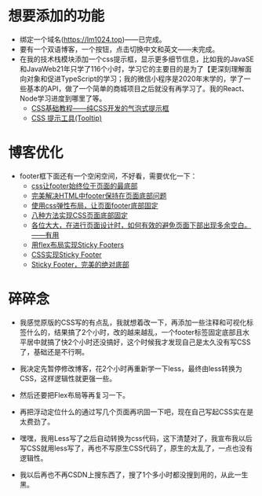 # 想要添加的功能

* 绑定一个域名(https://lm1024.top)——已完成。
* 要有一个双语博客，一个按钮，点击切换中文和英文——未完成。
* 在我的技术栈模块添加一个css提示框，显示更多细节信息，比如我的JavaSE和JavaWeb21年只学了116个小时，学习它的主要目的是为了【更深刻理解面向对象和促进TypeScript的学习；我的微信小程序是2020年末学的，学了一些基本的API，做了一个简单的商城项目之后就没有再学习了。我的React、Node学习进度到哪里了等。
  * [CSS基础教程——纯CSS开发的气泡式提示框](https://zhuanlan.zhihu.com/p/22047542)
  * [CSS 提示工具(Tooltip)](https://www.runoob.com/css/css-tooltip.html)

# 博客优化

* footer框下面还有一个空闲空间，不好看，需要优化一下：
  * [css让footer始终位于页面的最底部](https://blog.csdn.net/hlinghling/article/details/50967249)
  * [完美解决HTML中footer保持在页面底部问题](https://blog.csdn.net/m0_38099607/article/details/71598423?utm_medium=distribute.pc_relevant.none-task-blog-2%7Edefault%7EsearchFromBaidu%7Edefault-3.pc_relevant_baidujshouduan&depth_1-utm_source=distribute.pc_relevant.none-task-blog-2%7Edefault%7EsearchFromBaidu%7Edefault-3.pc_relevant_baidujshouduan)
  * [使用css弹性布局，让页面footer底部固定](https://blog.csdn.net/sinat_36728518/article/details/109744551)
  * [八种方法实现CSS页面底部固定](https://segmentfault.com/a/1190000017805669)
  * [各位大大，在进行页面设计时，如何有效的避免页面下部出现多余空白。——有用](https://www.zhihu.com/question/34517074)
  * [用flex布局实现Sticky Footers](https://www.jianshu.com/p/32f3c52b769d)
  * [CSS实现Sticky Footer ](https://www.zhihu.com/column/p/31310639)
  * [Sticky Footer，完美的绝对底部](https://jelly.jd.com/article/6006b1045b6c6a01506c87e3)

# 碎碎念

* 我感觉原版的CSS写的有点乱，我就想着改一下，再添加一些注释和可视化标签什么的，结果搞了2个小时，改的越来越乱，一个footer标签固定底部且水平居中就搞了快2个小时还没搞好，这个时候我才发现自己是太久没有写CSS了，基础还是不行啊。

* 我决定先暂停修改博客，花2个小时再重新学一下less，最终由less转换为CSS，这样逻辑性就更强一些。

* 然后还要把Flex布局等再复习一下。

* 再把浮动定位什么的通过写几个页面再巩固一下吧，现在自己写起CSS实在是太费劲了。

* 嘿嘿，我用Less写了之后自动转换为css代码，这下清楚对了，我宣布我以后写CSS就用less写了，再也不写原生CSS代码了，原生的太乱了，一点也没有逻辑性。

* 我以后再也不再CSDN上搜东西了，搜了1个多小时都没搜到用的，从此一生黑。
